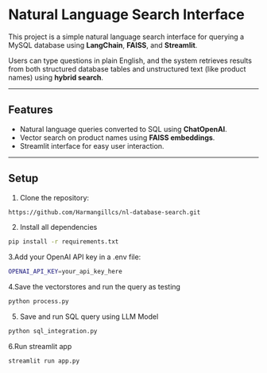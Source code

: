 # Natural Language Search Interface

This project is a simple natural language search interface for querying a MySQL database using **LangChain**, **FAISS**, and **Streamlit**.  

Users can type questions in plain English, and the system retrieves results from both structured database tables and unstructured text (like product names) using **hybrid search**.

---

## Features

- Natural language queries converted to SQL using **ChatOpenAI**.
- Vector search on product names using **FAISS embeddings**.
- Streamlit interface for easy user interaction.

---

## Setup

1. Clone the repository:
```bash
https://github.com/Harmangillcs/nl-database-search.git

```

2. Install all dependencies
```bash
pip install -r requirements.txt
```

3.Add your OpenAI API key in a .env file:
```bash
OPENAI_API_KEY=your_api_key_here
```

4.Save the vectorstores and run the query as testing
```bash
python process.py
```

5. Save and run SQL query using LLM Model
```bash
python sql_integration.py
```

6.Run streamlit app
```bash
streamlit run app.py
```
